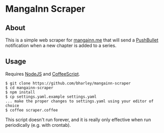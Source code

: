 # MangaInn Scraper
## About
This is a simple web scraper for [mangainn.me] that will send a [PushBullet] notification when a new chapter is added to a series.

## Usage
Requires [NodeJS] and [CoffeeScript].

    $ git clone https://github.com/bharley/mangainn-scraper
    $ cd mangainn-scraper
    $ npm install
    $ cp settings.yaml.example settings.yaml
    ... make the proper changes to settings.yaml using your editor of choice
    $ coffee scraper.coffee

This script doesn't run forever, and it is really only effective when run periodically (e.g. with crontab).

[mangainn.me]: http://www.mangainn.me
[PushBullet]: https://www.pushbullet.com
[NodeJS]: https://nodejs.org
[CoffeeScript]: http://coffeescript.org